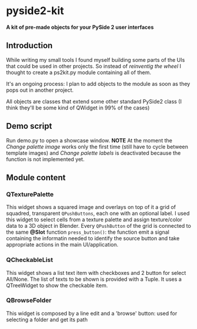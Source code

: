 # pyside2-kit
**A kit of pre-made objects for your PySide 2 user interfaces**

## Introduction
While writing my small tools I found myself building some parts of the UIs that could be used in other projects.
So instead of _reinventig the wheel_ I thought to create a ps2kit.py module containing all of them.

It's an ongoing process: I plan to add objects to the module as soon as they pops out in another project.

All objects are classes that extend some other standard PySide2 class (I think they'll be some kind of QWidget in 99% of the cases)

## Demo script
Run demo.py to open a showcase window.
**NOTE** At the moment the *Change palette image* works only the first time (still have to cycle between template images) and *Change palette labels* is deactivated because the function is not implemented yet.

## Module content
### QTexturePalette

This widget shows a squared image and overlays on top of it a grid of squadred, transparent `QPushButtons`, each one with an optional label.
I used this widget to select cells from a texture palette and assign texture/color data to a 3D object in Blender.
Every `QPushButton` of the grid is connected to the same **@Slot** function `press_button()`:
the function emit a signal containing the informatin needed to identify the source button and take appropriate actions in the main UI/application.

### QCheckableList

This widget shows a list text item with checkboxes and 2 button for select All/None.
The list of texts to be shown is provided with a Tuple.
It uses a QTreeWidget to show the checkable item.

### QBrowseFolder

This widget is composed by a line edit and a 'browse' button: used for selecting a folder and get its path
